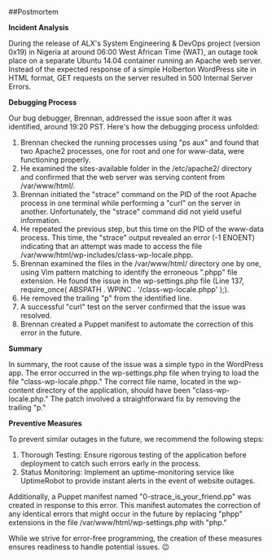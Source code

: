 ##Postmortem

**Incident Analysis**

During the release of ALX's System Engineering & DevOps project (version 0x19) in Nigeria at around 06:00 West African Time (WAT), an outage took place on a separate Ubuntu 14.04 container running an Apache web server. Instead of the expected response of a simple Holberton WordPress site in HTML format, GET requests on the server resulted in 500 Internal Server Errors.

**Debugging Process**

Our bug debugger, Brennan, addressed the issue soon after it was identified, around 19:20 PST. Here's how the debugging process unfolded:

1. Brennan checked the running processes using "ps aux" and found that two Apache2 processes, one for root and one for www-data, were functioning properly.
2. He examined the sites-available folder in the /etc/apache2/ directory and confirmed that the web server was serving content from /var/www/html/.
3. Brennan initiated the "strace" command on the PID of the root Apache process in one terminal while performing a "curl" on the server in another. Unfortunately, the "strace" command did not yield useful information.
4. He repeated the previous step, but this time on the PID of the www-data process. This time, the "strace" output revealed an error (-1 ENOENT) indicating that an attempt was made to access the file /var/www/html/wp-includes/class-wp-locale.phpp.
5. Brennan examined the files in the /var/www/html/ directory one by one, using Vim pattern matching to identify the erroneous ".phpp" file extension. He found the issue in the wp-settings.php file (Line 137, require_once( ABSPATH . WPINC . '/class-wp-locale.phpp' );).
6. He removed the trailing "p" from the identified line.
7. A successful "curl" test on the server confirmed that the issue was resolved.
8. Brennan created a Puppet manifest to automate the correction of this error in the future.

**Summary**

In summary, the root cause of the issue was a simple typo in the WordPress app. The error occurred in the wp-settings.php file when trying to load the file "class-wp-locale.phpp." The correct file name, located in the wp-content directory of the application, should have been "class-wp-locale.php." The patch involved a straightforward fix by removing the trailing "p."

**Preventive Measures**

To prevent similar outages in the future, we recommend the following steps:

1. Thorough Testing: Ensure rigorous testing of the application before deployment to catch such errors early in the process.
2. Status Monitoring: Implement an uptime-monitoring service like UptimeRobot to provide instant alerts in the event of website outages.

Additionally, a Puppet manifest named "0-strace_is_your_friend.pp" was created in response to this error. This manifest automates the correction of any identical errors that might occur in the future by replacing "phpp" extensions in the file /var/www/html/wp-settings.php with "php."

While we strive for error-free programming, the creation of these measures ensures readiness to handle potential issues. 😉
